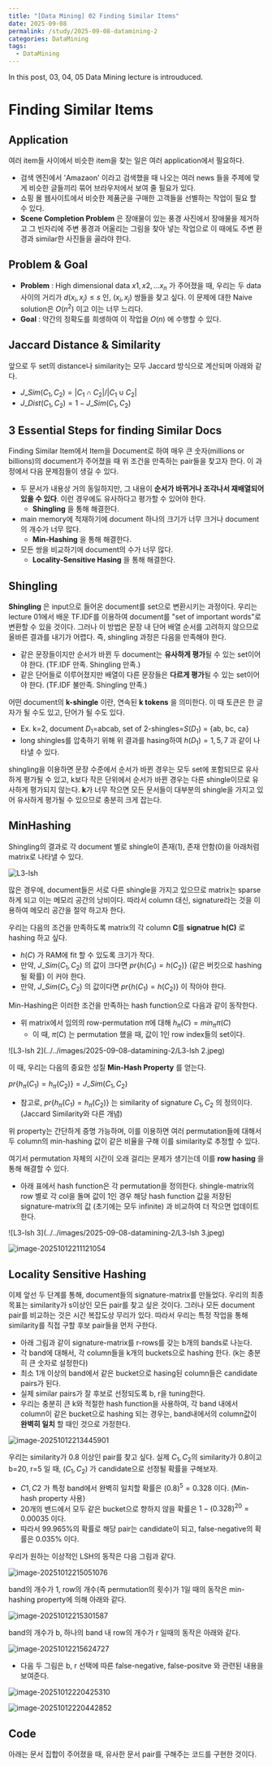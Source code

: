 ```yaml
---
title: "[Data Mining] 02 Finding Similar Items"
date: 2025-09-08
permalink: /study/2025-09-08-datamining-2
categories: DataMining
tags: 
  - DataMining
---
```


In this post, 03, 04, 05 Data Mining lecture is introuduced. 



# Finding Similar Items

## Application

여러 item들 사이에서 비슷한 item을 찾는 일은 여러 application에서 필요하다.

- 검색 엔진에서 'Amazaon' 이라고 검색했을 때 나오는 여러 news 들을 주제에 맞게 비슷한 글들끼리 묶어 브라우저에서 보여 줄 필요가 있다. 
- 쇼핑 몰 웹사이트에서 비슷한 제품군을 구매한 고객들을 선별하는 작업이 필요 할 수 있다. 
- **Scene Completion Problem** 은 장애물이 있는 풍경 사진에서 장애물을 제거하고 그 빈자리에 주변 풍경과 어울리는 그림을 찾아 넣는 작업으로 이 때에도 주변 환경과 similar한 사진들을 골라야 한다.

## Problem & Goal

- **Problem** : High dimensional data $x1, x2, ... x_n$ 가 주어졌을 때, 우리는 두 data 사이의 거리가 $d(x_i, x_j) \leq s$ 인, $(x_i, x_j)$ 쌍들을 찾고 싶다. 이 문제에 대한 Naive solution은 $O(n^2)$ 이고 이는 너무 느리다.
- **Goal** : 약간의 정확도를 희생하여 이 작업을 $O(n)$ 에 수행할 수 있다. 

## Jaccard Distance & Similarity

앞으로 두 set의 distance나 similarity는 모두 Jaccard 방식으로 계산되며 아래와 같다.

- $J\_Sim(C_1, C_2) = |C_1 \cap C_2| / |C_1 \cup C_2|$
- $J\_Dist(C_1, C_2) = 1-J\_Sim(C_1, C_2)$

## 3 Essential Steps for finding Similar Docs

Finding Similar Item에서 Item을 Document로 하여 매우 큰 숫자(millions or billions)의 document가 주어졌을 때 위 조건을 만족하는 pair들을 찾고자 한다. 이 과정에서 다음 문제점들이 생길 수 있다. 

- 두 문서가 내용상 거의 동일하지만, 그 내용이 **순서가 바뀌거나 조각나서 재배열되어 있을 수 있다**. 이런 경우에도 유사하다고 평가할 수 있어야 한다.
  - **Shingling** 을 통해 해결한다. 
- main memory에 적재하기에 document 하나의 크기가 너무 크거나 document의 개수가 너무 많다. 
  - **Min-Hashing** 을 통해 해결한다. 
- 모든 쌍을 비교하기에 document의 수가 너무 많다.
  - **Locality-Sensitive Hasing** 을 통해 해결한다.

## Shingling

**Shingling** 은 input으로 들어온 document를 set으로 변환시키는 과정이다. 우리는 lecture 01에서 배운 TF.IDF를 이용하여 document를 "set of important words"로 변환할 수 있을 것이다. 그러나 이 방법은 문장 내 단어 배열 순서를 고려하지 않으므로 올바른 결과를 내기가 어렵다. 즉, shingling 과정은 다음을 만족해야 한다. 

- 같은 문장들이지만 순서가 바뀐 두 document는 **유사하게 평가**될 수 있는 set이어야 한다. (TF.IDF 만족. Shingling 만족.)
- 같은 단어들로 이루어졌지만 배열이 다른 문장들은 **다르게 평가**될 수 있는 set이어야 한다. (TF.IDF 불만족. Shingling 만족.)

어떤 document의 **k-shingle** 이란, 연속된 **k tokens** 을 의미한다. 이 때 토큰은 한 글자가 될 수도 있고, 단어가 될 수도 있다.

- Ex. k=2, document $D_1$=abcab, set of 2-shingles=$S(D_1)$ = {ab, bc, ca}
- long shingles를 압축하기 위해 위 결과를 hasing하여 $h(D_1) = {1, 5, 7}$ 과 같이 나타낼 수 있다.

shingling을 이용하면 문장 수준에서 순서가 바뀐 경우는 모두 set에 포함되므로 유사하게 평가될 수 있고, k보다 작은 단위에서 순서가 바뀐 경우는 다른 shingle이므로 유사하게 평가되지 않는다. **k**가 너무 작으면 모든 문서들이 대부분의 shingle을 가지고 있어 유사하게 평가될 수 있으므로 충분히 크게 잡는다.

## MinHashing

Shingling의 결과로 각 document 별로 shingle이 존재(1), 존재 안함(0)을 아래처럼 matrix로 나타낼 수 있다.

![L3-lsh](../../images/2025-09-08-datamining-2/L3-lsh.jpeg)

많은 경우에, document들은 서로 다른 shingle을 가지고 있으므로 matrix는 sparse 하게 되고 이는 메모리 공간의 낭비이다. 따라서 column 대신, signature라는 것을 이용하여 메모리 공간을 절약 하고자 한다. 

우리는 다음의 조건을 만족하도록 matrix의 각 column **C**를 **signatrue** **h(C)** 로 hashing 하고 싶다.

- $h(C)$ 가 RAM에 fit 할 수 있도록 크기가 작다.
- 만약, $J\_Sim(C_1, C_2)$ 의 값이 크다면 $pr\{ h(C_1) = h(C_2)\}$ (같은 버킷으로 hashing 될 확률) 이 커야 한다.
- 만약, $J\_Sim(C_1, C_2)$ 의 값이다면 $pr\{ h(C_1) = h(C_2)\}$ 이 작아야 한다.

Min-Hashing은 이러한 조건을 만족하는 hash function으로 다음과 같이 동작한다. 

- 위 matrix에서 임의의 row-permutation $\pi$에 대해 $h_\pi (C) = min_\pi \pi(C)$ 
  - 이 때, $\pi(C)$ 는 permutation 했을 때, 값이 1인 row index들의 set이다. 

![L3-lsh 2](../../images/2025-09-08-datamining-2/L3-lsh 2.jpeg)

이 때, 우리는 다음의 중요한 성질 **Min-Hash Property** 를 얻는다.

$pr\{ h_\pi (C_1) = h_\pi (C_2) \} = J\_Sim(C_1, C_2)$

- 참고로, $pr\{ h_\pi (C_1) = h_\pi (C_2) \}$ 는 similarity of signature $C_1, C_2$ 의 정의이다. (Jaccard Similarity와 다른 개념)

위 property는 간단하게 증명 가능하며, 이를 이용하면 여러 permutation들에 대해서 두 column의 min-hashing 값이 같은 비율을 구해 이를 similarity로 추정할 수 있다. 

여기서 permutation 자체의 시간이 오래 걸리는 문제가 생기는데 이를 **row hasing** 을 통해 해결할 수 있다. 

- 아래 표에서 hash function은 각 permutation을 정의한다. shingle-matrix의 row 별로 각 col을 돌며 값이 1인 경우 해당 hash function 값을 저장된 signature-matrix의 값 (초기에는 모두 infinite) 과 비교하여 더 작으면 업데이트 한다. 



![L3-lsh 3](../../images/2025-09-08-datamining-2/L3-lsh 3.jpeg)

![image-20251012211121054](../../images/2025-09-08-datamining-2/image-20251012211121054.png)

## Locality Sensitive Hashing

이제 앞선 두 단계를 통해, document들의 signature-matrix를 만들었다. 우리의 최종 목표는 similarity가 s이상인 모든 pair를 찾고 싶은 것이다. 그러나 모든 document pair를 비교하는 것은 시간 복잡도상 무리가 있다. 따라서 우리는 특정 작업을 통해 similarity를 직접 구할 후보 pair들을 먼저 구한다.

- 아래 그림과 같이 signature-matrix를 r-rows를 갖는 b개의 bands로 나눈다. 
- 각 band에 대해서, 각 column들을 k개의 buckets으로 hashing 한다. (k는 충분히 큰 숫자로 설정한다)
- 최소 1개 이상의 band에서 같은 bucket으로 hasing된 column들은 candidate pairs가 된다. 
- 실제 similar pairs가 잘 후보로 선정되도록 b, r을 tuning한다.
- 우리는 충분히 큰 k와 적절한 hash function을 사용하여, 각 band 내에서 column이 같은 bucket으로 hashing 되는 경우는, band내에서의 column값이 **완벽히 일치** 할 때인 것으로 가정한다.

![image-20251012213445901](../../images/2025-09-08-datamining-2/image-20251012213445901.png)

우리는 similarity가 0.8 이상인 pair를 찾고 싶다. 실제 $C_1, C_2$의 similarity가 0.8이고 b=20, r=5 일 때, ($C_1, C_2$) 가 candidate으로 선정될 확률을 구해보자. 

- $C1, C2$ 가 특정 band에서 완벽히 일치할 확률은 $(0.8)^5=0.328$ 이다. (Min-hash property 사용)
- 20개의 밴드에서 모두 같은 bucket으로 향하지 않을 확률은 $1-(0.328)^20 = 0.00035$ 이다.
- 따라서 99.965%의 확률로 해당 pair는 candidate이 되고, false-negative의 확률은 0.035% 이다.

우리가 원하는 이상적인 LSH의 동작은 다음 그림과 같다.

![image-20251012215051076](../../images/2025-09-08-datamining-2/image-20251012215051076.png)

band의 개수가 1, row의 개수(즉 permutation의 횟수)가 1일 때의 동작은 min-hashing property에 의해 아래와 같다.

![image-20251012215301587](../../images/2025-09-08-datamining-2/image-20251012215301587.png)

band의 개수가 b, 하나의 band 내 row의 개수가 r 일때의 동작은 아래와 같다. 

![image-20251012215624727](../../images/2025-09-08-datamining-2/image-20251012215624727.png)

- 다음 두 그림은 b, r 선택에 따른 false-negative, false-positve 와 관련된 내용을 보여준다. 

![image-20251012220425310](../../images/2025-09-08-datamining-2/image-20251012220425310.png)

![image-20251012220442852](../../images/2025-09-08-datamining-2/image-20251012220442852.png)

## Code

아래는 문서 집합이 주어졌을 때, 유사한 문서 pair를 구해주는 코드를 구현한 것이다. 

